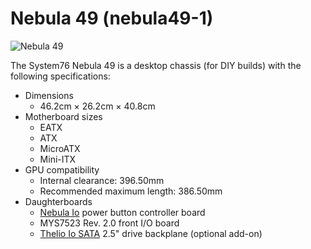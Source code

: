 # Nebula 49 (nebula49-1)

![Nebula 49](./img/nebula49-1.webp)

The System76 Nebula 49 is a desktop chassis (for DIY builds) with the following specifications:

- Dimensions
    - 46.2cm × 26.2cm × 40.8cm
- Motherboard sizes
    - EATX
    - ATX
    - MicroATX
    - Mini-ITX
- GPU compatibility
    - Internal clearance: 396.50mm
    - Recommended maximum length: 386.50mm
- Daughterboards
    - [Nebula Io](https://github.com/system76/thelio-io-hardware/tree/thelio_io_2.3/pcb-nebula-io) power button controller board
    - MYS7523 Rev. 2.0 front I/O board
    - [Thelio Io SATA](https://github.com/system76/thelio-io-hardware/tree/thelio_io_2.3/pcb-thelio-io-sata) 2.5" drive backplane (optional add-on)